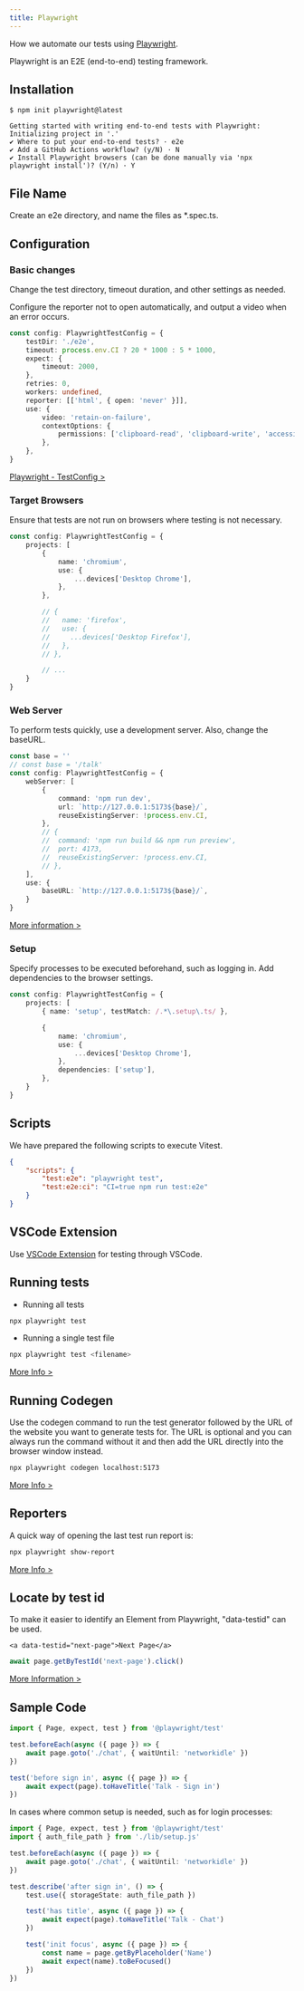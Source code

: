 ```yaml
---
title: Playwright
---
```


How we automate our tests using [Playwright](https://playwright.dev/).

Playwright is an E2E (end-to-end) testing framework.

## Installation

```console
$ npm init playwright@latest

Getting started with writing end-to-end tests with Playwright:
Initializing project in '.'
✔ Where to put your end-to-end tests? · e2e
✔ Add a GitHub Actions workflow? (y/N) · N
✔ Install Playwright browsers (can be done manually via 'npx playwright install')? (Y/n) · Y
```

## File Name

Create an e2e directory, and name the files as \*.spec.ts.

## Configuration

### Basic changes

Change the test directory, timeout duration, and other settings as needed.

Configure the reporter not to open automatically, and output a video when an error occurs.

```ts:playwright.config.ts
const config: PlaywrightTestConfig = {
	testDir: './e2e',
	timeout: process.env.CI ? 20 * 1000 : 5 * 1000,
	expect: {
		timeout: 2000,
	},
	retries: 0,
	workers: undefined,
	reporter: [['html', { open: 'never' }]],
	use: {
		video: 'retain-on-failure',
		contextOptions: {
			permissions: ['clipboard-read', 'clipboard-write', 'accessibility-events'],
		},
	},
}
```

[Playwright - TestConfig >](https://playwright.dev/docs/api/class-testconfig)

### Target Browsers

Ensure that tests are not run on browsers where testing is not necessary.

```ts:playwright.config.ts
const config: PlaywrightTestConfig = {
	projects: [
		{
			name: 'chromium',
			use: {
				...devices['Desktop Chrome'],
			},
		},

		// {
		//   name: 'firefox',
		//   use: {
		//     ...devices['Desktop Firefox'],
		//   },
		// },

		// ...
	}
}
```

### Web Server

To perform tests quickly, use a development server. Also, change the baseURL.

```ts:playwright.config.ts
const base = ''
// const base = '/talk'
const config: PlaywrightTestConfig = {
	webServer: [
		{
			command: 'npm run dev',
			url: `http://127.0.0.1:5173${base}/`,
			reuseExistingServer: !process.env.CI,
		},
		// {
		// 	command: 'npm run build && npm run preview',
		// 	port: 4173,
		// 	reuseExistingServer: !process.env.CI,
		// },
	],
	use: {
		baseURL: `http://127.0.0.1:5173${base}/`,
	}
}
```

[More information >](https://playwright.dev/docs/test-webserver#adding-a-baseurl)

### Setup

Specify processes to be executed beforehand, such as logging in. Add dependencies to the browser settings.

```ts:playwright.config.ts
const config: PlaywrightTestConfig = {
	projects: [
		{ name: 'setup', testMatch: /.*\.setup\.ts/ },

		{
			name: 'chromium',
			use: {
				...devices['Desktop Chrome'],
			},
			dependencies: ['setup'],
		},
	}
}
```

## Scripts

We have prepared the following scripts to execute Vitest.

```json:package.json
{
	"scripts": {
		"test:e2e": "playwright test",
		"test:e2e:ci": "CI=true npm run test:e2e"
	}
}
```

## VSCode Extension

Use [VSCode Extension](./vscode-extensions#testing) for testing through VSCode.

## Running tests

- Running all tests

```bash
npx playwright test
```

- Running a single test file

```bash
npx playwright test <filename>
```

[More Info >](https://playwright.dev/docs/running-tests)

## Running Codegen

Use the codegen command to run the test generator followed by the URL of the website you want to generate tests for. The URL is optional and you can always run the command without it and then add the URL directly into the browser window instead.

```bash
npx playwright codegen localhost:5173
```

[More Info >](https://playwright.dev/docs/codegen-intro)

## Reporters

A quick way of opening the last test run report is:

```bash
npx playwright show-report
```

[More Info >](https://playwright.dev/docs/test-reporters#html-reporter)

## Locate by test id

To make it easier to identify an Element from Playwright, "data-testid" can be used.

```html:src/routes/docs/[slug]/+page.svelte
<a data-testid="next-page">Next Page</a>
```

```ts:e2e/docs.spec.ts
await page.getByTestId('next-page').click()
```

[More Information >](https://playwright.dev/docs/locators#locate-by-test-id)

## Sample Code

```ts:e2e/chat.spec.ts
import { Page, expect, test } from '@playwright/test'

test.beforeEach(async ({ page }) => {
	await page.goto('./chat', { waitUntil: 'networkidle' })
})

test('before sign in', async ({ page }) => {
	await expect(page).toHaveTitle('Talk - Sign in')
})
```

In cases where common setup is needed, such as for login processes:

```ts:e2e/chat.spec.ts
import { Page, expect, test } from '@playwright/test'
import { auth_file_path } from './lib/setup.js'

test.beforeEach(async ({ page }) => {
	await page.goto('./chat', { waitUntil: 'networkidle' })
})

test.describe('after sign in', () => {
	test.use({ storageState: auth_file_path })

	test('has title', async ({ page }) => {
		await expect(page).toHaveTitle('Talk - Chat')
	})

	test('init focus', async ({ page }) => {
		const name = page.getByPlaceholder('Name')
		await expect(name).toBeFocused()
	})
})
```
